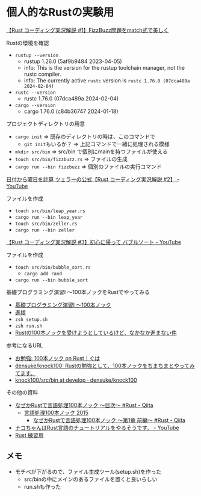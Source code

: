# 個人的なRustの実験用

[【Rust コーディング実況解説 #1】FizzBuzz問題をmatch式で美しく](https://www.youtube.com/watch?v=gDyk6OTSdto)

Rustの環境を確認
- `rustup --version`
  - rustup 1.26.0 (5af9b9484 2023-04-05)
  - info: This is the version for the rustup toolchain manager, not the rustc compiler.
  - info: The currently active `rustc` version is `rustc 1.76.0 (07dca489a 2024-02-04)`
- `rustc --version`
  - rustc 1.76.0 (07dca489a 2024-02-04)
- `cargo --version`
  - cargo 1.76.0 (c84b36747 2024-01-18)

プロジェクトディレクトリの用意
- `cargo init` => 既存のディレクトリの時は、このコマンドで
  - `git init`もいるか？ => 上記コマンドで一緒に処理される模様
- `mkdir src/bin` => src/bin で個別にmainを持つファイルが使える
- `touch src/bin/fizzbuzz.rs` => ファイルの生成
- `cargo run --bin fizzbuzz` => 個別のファイルの実行コマンド

[日付から曜日を計算 ツェラーの公式【Rust コーディング実況解説 #2】 - YouTube](https://www.youtube.com/watch?v=PtuwXqy2LXg)

ファイルを作成
- `touch src/bin/leap_year.rs`
- `cargo run --bin leap_year`
- `touch src/bin/zeller.rs`
- `cargo run --bin zeller`

[【Rust コーディング実況解説 #3】初心に帰って バブルソート - YouTube](https://www.youtube.com/watch?v=69wrkarV0IQ)

ファイルを作成
- `touch src/bin/bubble_sort.rs`
  - `cargo add rand`
- `cargo run --bin bubble_sort`

基礎プログラミング演習I 〜100本ノックをRustでやってみる
- [基礎プログラミング演習I 〜100本ノック](https://www.cc.kyoto-su.ac.jp/~mmina/bp1/hundredKnocks.html)
- [進捗](./src/bin/knock100.md)
- `zsh setup.sh`
- `zsh run.sh`
- [Rustの100本ノックを受けようとしているけど、なかなか進まない件](https://zenn.dev/neuvecom/articles/bd97773d971a33)

参考になるURL
- [お勉強: 100本ノック on Rust｜ぐは](https://note.com/densukeo/n/n3a3d734948b0)
- [densuke/knock100: Rustの勉強として、100本ノックをちまちまとやってみてます。](https://github.com/densuke/knock100)
- [knock100/src/bin at develop · densuke/knock100](https://github.com/densuke/knock100/tree/develop/src/bin)

その他の資料
- [なぜかRustで言語処理100本ノック ～目次～ #Rust - Qiita](https://qiita.com/kbone/items/e15583bf5084c45c5c82)
  - [言語処理100本ノック 2015](https://www.cl.ecei.tohoku.ac.jp/nlp100/)
    - [なぜかRustで言語処理100本ノック ～第1章 前編～ #Rust - Qiita](https://qiita.com/kbone/items/47d108d361359de6b34c)
- [ナコちゃんはRust言語のチュートリアルをやるそうです。 - YouTube](https://www.youtube.com/playlist?list=PLZC0EFxamvoA4jZYO8Az1BKizddQ3aDp3)
- [Rust 練習用](https://gist.github.com/shootacean/0907b8613b4b164f8196599ee871c564)

## メモ
- モチベが下がるので、ファイル生成ツール(setup.sh)を作った
  - src/binの中にメインのあるファイルを置くと良いらしい
  - run.shも作った
